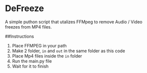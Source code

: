 # DeFreeze

A simple puthon script that utalizes FFMpeg to remove Audio / Video freezes from MP4 files.

##Instructions

1. Place FFMPEG in your path
2. Make 2 folder, ``in`` and ``out`` in the same folder as this code
3. Place Mp4 files inside the ``in`` folder
4. Run the main.py file
5. Wait for it to finish
